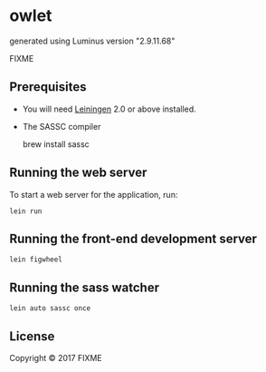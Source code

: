 # owlet

generated using Luminus version "2.9.11.68"

FIXME

## Prerequisites

- You will need [Leiningen][1] 2.0 or above installed.

[1]: https://github.com/technomancy/leiningen

- The SASSC compiler

    brew install sassc

## Running the web server

To start a web server for the application, run:

    lein run
## Running the front-end development server

    lein figwheel

## Running the sass watcher

    lein auto sassc once

## License

Copyright © 2017 FIXME
